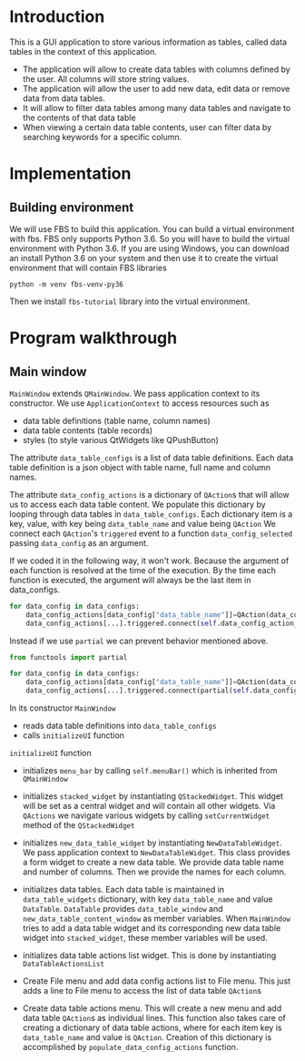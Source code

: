 # Introduction

This is a GUI application to store various information as tables, called data tables in the context of this application.

- The application will allow to create data tables with columns defined by the user. All columns will store string values.
- The application will allow the user to add new data, edit data or remove data from data tables.
- It will allow to filter data tables among many data tables and navigate to the contents of that data table
- When viewing a certain data table contents, user can filter data by searching keywords for a specific column.

# Implementation

## Building environment

We will use FBS to build this application.
You can build a virtual environment with fbs. FBS only supports Python 3.6. So you will have to build
the virtual environment with Python 3.6. If you are using Windows, you can download an install Python 3.6 on your system
and then use it to create the virtual environment that will contain FBS libraries

```
python -m venv fbs-venv-py36
```

Then we install `fbs-tutorial` library into the virtual environment.

# Program walkthrough

## Main window

```MainWindow``` extends ```QMainWindow```. 
We pass application context to its constructor. We use ```ApplicationContext``` to access resources such as
- data table definitions (table name, column names)
- data table contents (table records)
- styles (to style various QtWidgets like QPushButton)

The attribute ```data_table_configs``` is a list of data table definitions. Each data table definition is
a json object with table name, full name and column names.

The attribute ```data_config_actions``` is a dictionary of ```QAction```s that will allow us to access each data table content.
We populate this dictionary by looping through data tables in ```data_table_configs```.
Each dictionary item is a key, value, with key being ```data_table_name``` and value being ```QAction```
We connect each ```QAction```'s ```triggered``` event to a function ```data_config_selected``` passing ```data_config``` as an argument.

If we coded it in the following way, it won't work. Because the argument of each function is resolved at the time of the execution. By the time each function is executed, the argument will always be the last item in data_configs.

```python
for data_config in data_configs:
    data_config_actions[data_config["data_table_name"]]=QAction(data_config["data_table_full_name"])
    data_config_actions[...].triggered.connect(self.data_config_action_selected,data_config)
```

Instead if we use ```partial``` we can prevent behavior mentioned above.

```python
from functools import partial

for data_config in data_configs:
    data_config_actions[data_config["data_table_name"]]=QAction(data_config["data_table_full_name"])
    data_config_actions[...].triggered.connect(partial(self.data_config_action_selected,data_config))
```

In its constructor ```MainWindow```
- reads data table definitions into ```data_table_configs```
- calls ```initializeUI``` function

```initializeUI``` function
- initializes ```menu_bar``` by calling ```self.menuBar()``` which is inherited from ```QMainWindow```

- initializes ```stacked_widget``` by instantiating ```QStackedWidget```. This widget will be set as a central widget and will contain all other widgets. Via ```QActions``` we navigate various widgets by calling ```setCurrentWidget``` method of the ```QStackedWidget```

- initializes ```new_data_table_widget``` by instantiating ```NewDataTableWidget```. We pass application context to ```NewDataTableWidget```. This class provides a form widget to create a new data table. We provide data table name and number of columns. Then we provide the names for each column.

- initializes data tables. Each data table is maintained in ```data_table_widgets``` dictionary, with key ```data_table_name``` and value ```DataTable```. ```DataTable``` provides ```data_table_window``` and ```new_data_table_content_window``` as member variables. When ```MainWindow``` tries to add a data table widget and its corresponding new data table widget into ```stacked_widget```, these member variables will be used.

- initializes data table actions list widget. This is done by instantiating ```DataTableActionsList```

- Create File menu and add data config actions list to File menu. This just adds a line to File menu to access the list of data table ```QAction```s

- Create data table actions menu. This will create a new menu and add data table ```QAction```s as individual lines. 
This function also takes care of creating a dictionary of data table actions, where for each item key is ```data_table_name``` and value is ```QAction```. Creation of this dictionary is accomplished by ```populate_data_config_actions``` function.
